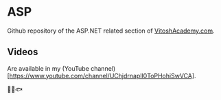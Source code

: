 # ASP
Github repository of the ASP.NET related section of [VitoshAcademy.com](https://vitoshacademy.com).

## Videos
Are available in my (YouTube channel)[https://www.youtube.com/channel/UChjdrnapIl0ToPHohiSwVCA].

:cactus::cat::fish:
